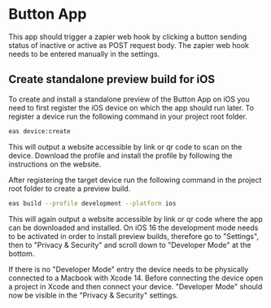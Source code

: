 # Button App

This app should trigger a zapier web hook by clicking a button sending status of inactive or active as POST request body.
The zapier web hook needs to be entered manually in the settings.

## Create standalone preview build for iOS

To create and install a standalone preview of the Button App on iOS you need to first register the iOS device on which the app should run later.
To register a device run the following command in your project root folder.

```bash
eas device:create
```

This will output a website accessible by link or qr code to scan on the device. Download the profile and install the profile by following the instructions on the website.

After registering the target device run the following command in the project root folder to create a preview build.

```bash
eas build --profile development --platform ios
```

This will again output a website accessible by link or qr code where the app can be downloaded and installed.
On iOS 16 the development mode needs to be activated in order to install preview builds, therefore go to "Settings", then to "Privacy & Security" and scroll down to "Developer Mode" at the bottom.

If there is no "Developer Mode" entry the device needs to be physically connected to a Macbook with Xcode 14. Before connecting the device open a project in Xcode and then connect your device. "Developer Mode" should now be visible in the "Privacy & Security" settings.